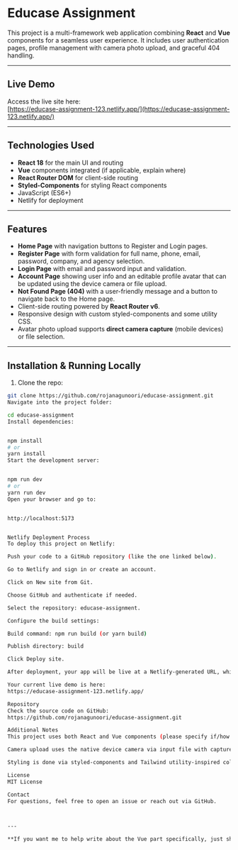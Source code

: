 # Educase Assignment

This project is a multi-framework web application combining **React** and **Vue** components for a seamless user experience. It includes user authentication pages, profile management with camera photo upload, and graceful 404 handling.

---

## Live Demo

Access the live site here:  
[https://educase-assignment-123.netlify.app/](https://educase-assignment-123.netlify.app/)

---

## Technologies Used

- **React 18** for the main UI and routing
- **Vue** components integrated (if applicable, explain where)
- **React Router DOM** for client-side routing
- **Styled-Components** for styling React components
- JavaScript (ES6+)
- Netlify for deployment

---

## Features

- **Home Page** with navigation buttons to Register and Login pages.
- **Register Page** with form validation for full name, phone, email, password, company, and agency selection.
- **Login Page** with email and password input and validation.
- **Account Page** showing user info and an editable profile avatar that can be updated using the device camera or file upload.
- **Not Found Page (404)** with a user-friendly message and a button to navigate back to the Home page.
- Client-side routing powered by **React Router v6**.
- Responsive design with custom styled-components and some utility CSS.
- Avatar photo upload supports **direct camera capture** (mobile devices) or file selection.

---

## Installation & Running Locally

1. Clone the repo:

```bash
git clone https://github.com/rojanagunoori/educase-assignment.git
Navigate into the project folder:

cd educase-assignment
Install dependencies:


npm install
# or
yarn install
Start the development server:


npm run dev
# or
yarn run dev
Open your browser and go to:


http://localhost:5173


Netlify Deployment Process
To deploy this project on Netlify:

Push your code to a GitHub repository (like the one linked below).

Go to Netlify and sign in or create an account.

Click on New site from Git.

Choose GitHub and authenticate if needed.

Select the repository: educase-assignment.

Configure the build settings:

Build command: npm run build (or yarn build)

Publish directory: build

Click Deploy site.

After deployment, your app will be live at a Netlify-generated URL, which you can customize.

Your current live demo is here:
https://educase-assignment-123.netlify.app/

Repository
Check the source code on GitHub:
https://github.com/rojanagunoori/educase-assignment.git

Additional Notes
This project uses both React and Vue components (please specify if/how Vue is integrated).

Camera upload uses the native device camera via input file with capture attribute.

Styling is done via styled-components and Tailwind utility-inspired colors.

License
MIT License

Contact
For questions, feel free to open an issue or reach out via GitHub.



---

**If you want me to help write about the Vue part specifically, just share those details.** Otherwise, this README covers React + dep